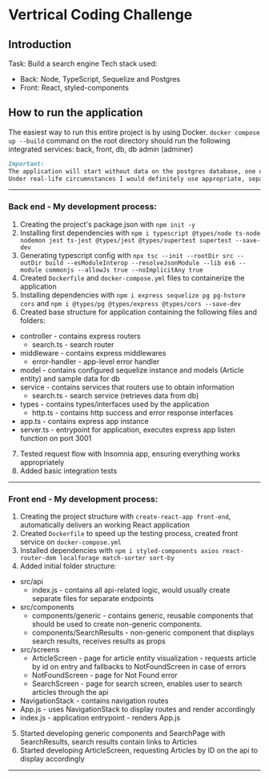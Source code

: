 # Vertrical Coding Challenge

## Introduction

Task: Build a search engine
Tech stack used:
  * Back: Node, TypeScript, Sequelize and Postgres
  * Front: React, styled-components


## How to run the application
The easiest way to run this entire project is by using Docker.
`docker compose up --build` command on the root directory should run the following integrated services: back, front, db, db admin (adminer)

```markdown
Important:
The application will start without data on the postgres database, one quick way to add mock data to the database is by running `npm run test` after installing the dependencies, because this will use the actual db to insert mock data and this data will be available through the api.
Under real-life circumnstances I would definitely use appropriate, separated environments for integration tests. 
```

---

### Back end - My development process:
1. Creating the project's package.json with `npm init -y`
2. Installing first dependencies with `npm i typescript @types/node ts-node nodemon jest ts-jest @types/jest @types/supertest supertest --save-dev`
3. Generating typescript config with `npx tsc --init --rootDir src --outDir build --esModuleInterop --resolveJsonModule --lib es6 --module commonjs --allowJs true --noImplicitAny true`
4. Created `Dockerfile` and `docker-compose.yml` files to containerize the application
5. Installing dependencies with `npm i express sequelize pg pg-hstore cors` and `npm i @types/pg @types/express @types/cors --save-dev`
6. Created base structure for application containing the following files and folders:
  * controller - contains express routers 
    * search.ts - search router
  * middleware - contains express middlewares
    * error-handler - app-level error handler
  * model - contains configured sequelize instance and models (Article entity) and sample data for db
  * service - contains services that routers use to obtain information
    * search.ts - search service (retrieves data from db)
  * types - contains types/interfaces used by the application
    * http.ts - contains http success and error response interfaces
  * app.ts - contains express app instance
  * server.ts - entrypoint for application, executes express app listen function on port 3001
7. Tested request flow with Insomnia app, ensuring everything works appropriately
8. Added basic integration tests

---
### Front end - My development process:
1. Creating the project structure with `create-react-app front-end`, automatically delivers an working React application
2. Created `Dockerfile` to speed up the testing process, created front service on `docker-compose.yml`
3. Installed dependencies with `npm i styled-components axios react-router-dom localforage match-sorter sort-by`
4. Added initial folder structure:
* src/api
  * index.js - contains all api-related logic, would usually create separate files for separate endpoints
* src/components
  * components/generic - contains generic, reusable components that should be used to create non-generic components.
  * components/SearchResults - non-generic component that displays search results, receives results as props
* src/screens
  * ArticleScreen - page for article entity visualization - requests article by id on entry and fallbacks to NotFoundScreen in case of errors
  * NotFoundScreen - page for Not Found error
  * SearchScreen - page for search screen, enables user to search articles through the api
* NavigationStack - contains navigation routes
* App.js - uses NavigationStack to display routes and render accordingly
* index.js - application entrypoint - renders App.js
5. Started developing generic components and SearchPage with SearchResults, search results contain links to Articles
6. Started developing ArticleScreen, requesting Articles by ID on the api to display accordingly
 

---
